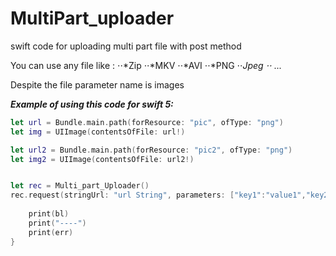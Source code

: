 # MultiPart_uploader
swift code for uploading multi part file with post method

You can use any file like : 
⋅⋅*Zip
⋅⋅*MKV
⋅⋅*AVI
⋅⋅*PNG
⋅⋅*Jpeg
⋅⋅* ...

Despite the file parameter name is images

***Example of using this code for swift 5:***

```swift
let url = Bundle.main.path(forResource: "pic", ofType: "png")
let img = UIImage(contentsOfFile: url!)

let url2 = Bundle.main.path(forResource: "pic2", ofType: "png")
let img2 = UIImage(contentsOfFile: url2!)


let rec = Multi_part_Uploader()
rec.request(stringUrl: "url String", parameters: ["key1":"value1","key2":"value2"], imageNames: ["file name with typeName","file name with typeName"], images: [fileData, fileData ) { an, err , bl in
    
    print(bl)
    print("----")
    print(err)
}
```
